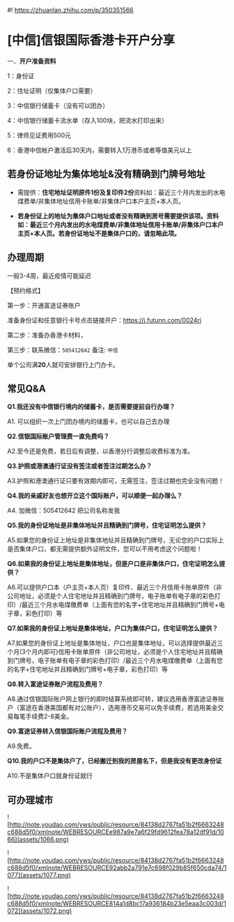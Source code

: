 #! https://zhuanlan.zhihu.com/p/350351566
# [中信]信银国际香港卡开户分享

一、**开户准备资料**


1：身份证

2：住址证明（仅集体户口需要）

3：中信银行储蓄卡（没有可以团办）

4：中信银行储蓄卡流水单（存入100块，把流水打印出来）

5：律师见证费用500元

6：香港中信帐户激活后30天内，需要转入1万港币或者等值美元以上

<!-- 1. 身份证原件
2. 境内中信卡+中信银行储蓄卡的最近三个月流水打印件*3份。**（其中一份彩印作为原件，新开户只需发生一笔交易都可以，电子账单在手机银行即可下载，流程见文件最后附件）**
3. 律师见证费500元 -->

<!-- **4. 香港账户激活后30天内存入1万港币** -->



## 若身份证地址为集体地址&没有精确到门牌号地址

* 需提供：**住宅地址证明原件1份及复印件2份**资料如：最近三个月内发出的水电煤费单/非集体地址信用卡账单/非集体户口本户主页+本人页。

* **若身份证上的地址为集体户口地址或者没有精确到房号需要提供该项。资料如：最近三个月内发出的水电煤费单/非集体地址信用卡账单/非集体户口本户主页+本人页。若身份证地址不是集体户口的，请忽略此项。**



## 办理周期

一般3-4周，最近疫情可能延迟

【预约格式】

第一步：开通富途证券账户

准备身份证和任意银行卡号点击链接开户：https://j.futunn.com/0024ri 

第二步：准备办香港卡材料，

第三步：联系微信：`505412642` 备注: `中信`

单个公司满**20**人就可安排银行上门办卡。


## 常见Q&A

**Q1.我还没有中信银行境内的储蓄卡，是否需要提前自行办理？**

A1. 可以组织一次上门团办境内的储蓄卡，也可以自己去办理

**Q2.信银国际账户管理费一直免费吗？**

A2.至今还是免费，若日后有调整，以香港分行调整后收费标准为准。

**Q3.护照或港澳通行证没有签注或者签注过期怎么办？**

A3.护照和港澳通行证只要有效期内即可，无需签注，签注过期也完全没有问题！

**Q4.我的亲戚好友也想开立这个国际账户，可以顺便一起办理么？**

A4. 加微信：505412642 把公司名称发我

**Q5.我的身份证地址是非集体地址并且精确到门牌号，住宅证明怎么提供？**

A5.如果您的身份证上地址是非集体地址并且精确到门牌号，无论您的户口实际上是否集体户口，都无需提供额外证明文件，您可以不用考虑这个问题啦！

**Q6.如果我的身份证上地址是集体地址，但是户口是非集体户口，住宅证明怎么提供？**

A6.可以提供户口本（户主页+本人页）复印件、最近三个月信用卡账单原件（非公司地址，必须是个人住宅地址并且精确到门牌号，电子账单有电子章的彩色打印）/最近三个月水电煤缴费单（上面有您的名字+住宅地址并且精确到门牌号+电子章，彩色打印）等

**Q7.如果我的身份证上地址是集体地址，户口为集体户口，住宅证明怎么提供？**

A7.如果您的身份证上地址是集体地址，户口也是集体地址，可以选择提供最近三个月(3个月内即可)信用卡账单原件（非公司地址，必须是个人住宅地址并且精确到门牌号，电子账单有电子章的彩色打印）/最近三个月水电煤缴费单（上面有您的名字+住宅地址并且精确到门牌号+电子章，彩色打印）等

**Q8.转入富途证券账户流程及费用？**

A8.通过信银国际账户网上银行的即时结算系统即可转，建议选用香港富途证券账户（富途在香港美国都有对公账户），选用港币交易可以免手续费，若选用美金交易每笔手续费2-8美金。

**Q9.富途证券转入信银国际账户流程及费用？**

A9.免费。

**Q10.我的户口不是集体户了，已经搬迁到我的房屋名下，但是我没有更改身份证**

A10.不是集体户口就身份证就行

## 可办理城市

![http://note.youdao.com/yws/public/resource/84138d2767fa51b2f6663248c688d5f0/xmlnote/WEBRESOURCEe987a9e7a6f29fd9612fea78a12df91d/1066](assets/1066.png)

![http://note.youdao.com/yws/public/resource/84138d2767fa51b2f6663248c688d5f0/xmlnote/WEBRESOURCE92abb2a791e7c698f029b85f650cda74/1077](assets/1077.png)

![http://note.youdao.com/yws/public/resource/84138d2767fa51b2f6663248c688d5f0/xmlnote/WEBRESOURCE814a1d8bc17a936184b23e5eaa3c003d/1072](assets/1072.png)